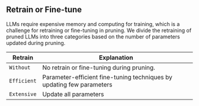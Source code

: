 ## Retrain or Fine-tune

LLMs require expensive memory and computing for training, which is a challenge for retraining or fine-tuning in pruning.
We divide the retraining of pruned LLMs  into three categories based on the number of parameters updated during pruning.

| Retrain     | Explanation                                                           |
|-------------|-----------------------------------------------------------------------|
| `Without`   | No retrain or fine-tuning during pruning.                             |
| `Efficient` | Parameter-efficient fine-tuning techniques by updating few parameters | 
| `Extensive` | Update all parameters                                                 |




